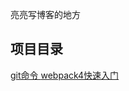 亮亮写博客的地方

## 项目目录
[git命令       ](https://github.com/ijzn/blog/blob/master/git/git%E5%91%BD%E4%BB%A4%E5%A4%A7%E5%85%A8.md)
[webpack4快速入门]()